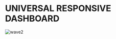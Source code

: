 # UNIVERSAL RESPONSIVE DASHBOARD

![wave2](https://user-images.githubusercontent.com/26150152/135744439-303e267c-2dc7-45ff-99e9-bbcbb8c1ea2b.png)
